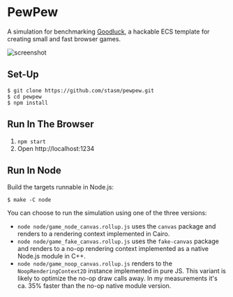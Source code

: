 # PewPew

A simulation for benchmarking [Goodluck](https://github.com/piesku/goodluck), a hackable ECS template for creating small and fast browser games.

![screenshot](https://user-images.githubusercontent.com/265818/113820817-84d11a80-977b-11eb-8d5b-d97ba816dc8d.png)

## Set-Up

    $ git clone https://github.com/stasm/pewpew.git
    $ cd pewpew
    $ npm install

## Run In The Browser

1. `npm start`
2. Open http://localhost:1234

## Run In Node

Build the targets runnable in Node.js:

    $ make -C node

You can choose to run the simulation using one of the three versions:

- `node node/game_node_canvas.rollup.js` uses the `canvas` package and renders to a rendering context implemented in Cairo.
- `node node/game_fake_canvas.rollup.js` uses the `fake-canvas` package and renders to a no-op rendering context implemented as a native Node.js module in C++.
- `node node/game_noop_canvas.rollup.js` renders to the `NoopRenderingContext2D` instance implemented in pure JS. This variant is likely to optimize the no-op draw calls away. In my measurements it's ca. 35% faster than the no-op native module version.
